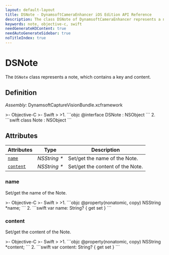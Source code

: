 ```yaml
---
layout: default-layout
title: DSNote - DynamsoftCameraEnhancer iOS Edition API Reference
description: The class DSNote of DynamsoftCameraEnhancer represents a note, which contains a key and content.
keywords: note, objective-c, swift
needGenerateH3Content: true
needAutoGenerateSidebar: true
noTitleIndex: true
---
```


# DSNote

The `DSNote` class represents a note, which contains a key and content.

## Definition

*Assembly:* DynamsoftCaptureVisionBundle.xcframework

<div class="sample-code-prefix"></div>
>- Objective-C
>- Swift
>
>1. 
```objc
@interface DSNote : NSObject
```
2. 
```swift
class Note : NSObject
```

## Attributes

| Attributes | Type | Description |
| ---------- | ---- | ----------- |
| [`name`](#name) | *NSString \** | Set/get the name of the Note. |
| [`content`](#content) | *NSString \** | Set/get the content of the Note. |

### name

Set/get the name of the Note.

<div class="sample-code-prefix"></div>
>- Objective-C
>- Swift
>
>1. 
```objc
@property(nonatomic, copy) NSString *name;
```
2. 
```swift
var name: String? { get set }
```

### content

Set/get the content of the Note.

<div class="sample-code-prefix"></div>
>- Objective-C
>- Swift
>
>1. 
```objc
@property(nonatomic, copy) NSString *content;
```
2. 
```swift
var content: String? { get set }
```
